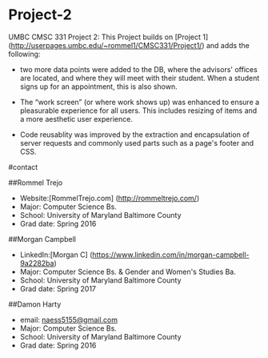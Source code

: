 # Project-2
UMBC CMSC 331 Project 2: This Project builds on [Project 1] (http://userpages.umbc.edu/~rommel1/CMSC331/Project1/) and adds the following:

  * two more data points were added to the DB, where the advisors' offices are located, and where they will meet with their student. When a student signs up for an appointment, this is also shown.



* The “work screen” (or where work shows up) was enhanced to ensure a pleasurable experience for all users. This includes resizing of items and a more aesthetic user experience.



* Code reusablity was improved by the extraction and encapsulation of server requests and commonly used parts such as a page's footer and CSS.


#contact
  
##Rommel Trejo
  
  * Website:[RommelTrejo.com] (http://rommeltrejo.com/)
  * Major: Computer Science Bs.
  * School: University of Maryland Baltimore County
  * Grad date: Spring 2016

##Morgan Campbell

  
  * LinkedIn:[Morgan C] (https://www.linkedin.com/in/morgan-campbell-9a2282ba) 
  * Major: Computer Science Bs. & Gender and Women's Studies Ba.
  * School: University of Maryland Baltimore County
  * Grad date: Spring 2017


##Damon Harty

  

  * email: <naess5155@gmail.com>
  * Major: Computer Science Bs.
  * School: University of Maryland Baltimore County
  * Grad date: Spring 2016
